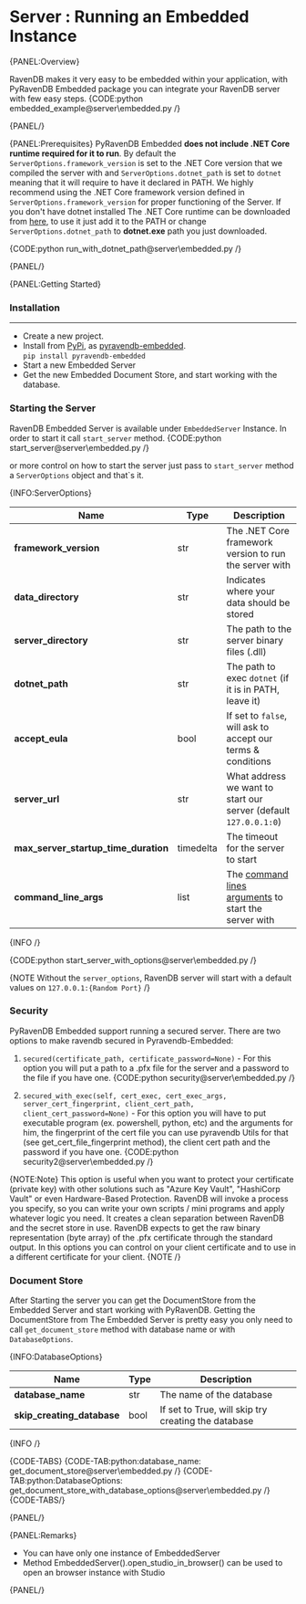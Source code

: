 ﻿# Server : Running an Embedded Instance

{PANEL:Overview}

RavenDB makes it very easy to be embedded within your application, 
with PyRavenDB Embedded package you can integrate your RavenDB server with few easy steps.
{CODE:python embedded_example@server\embedded.py /}

{PANEL/}

{PANEL:Prerequisites}
 PyRavenDB Embedded **does not include .NET Core runtime required for it to run**. 
 By default the `ServerOptions.framework_version` is set to the .NET Core version that we compiled the server with and `ServerOptions.dotnet_path` is set to `dotnet` meaning that it will require to have it declared in PATH. 
 We highly recommend using the .NET Core framework version defined in `ServerOptions.framework_version` for proper functioning of the Server.
 If you don't have dotnet installed The .NET Core runtime can be downloaded from [here](https://www.microsoft.com/net/download),
to use it just add it to the PATH or change `ServerOptions.dotnet_path` to **dotnet.exe** path you just downloaded.

{CODE:python run_with_dotnet_path@server\embedded.py /}

{PANEL/}

{PANEL:Getting Started}

### Installation
---
* Create a new project.
* Install from [PyPi](https://pypi.python.org/pypi), 
as [pyravendb-embedded](https://pypi.python.org/project/pyravendb-embedded).<br />
`pip install pyravendb-embedded`
* Start a new Embedded Server
* Get the new Embedded Document Store, and start working with the database.

### Starting the Server
RavenDB Embedded Server is available under `EmbeddedServer` Instance. In order to start it call `start_server` method.
{CODE:python start_server@server\embedded.py /}

or more control on how to start the server just pass to `start_server` method a `ServerOptions` object and that`s it.

{INFO:ServerOptions}

| Name | Type | Description |
| ------------- | ------------- | ----- |
| **framework_version** | str | The .NET Core framework version to run the server with |
| **data_directory** | str | Indicates where your data should be stored |
| **server_directory** | str | The path to the server binary files (.dll) |
| **dotnet_path** | str | The path to exec `dotnet` (if it is in PATH, leave it)|
| **accept_eula** |  bool | If set to `false`, will ask to accept our terms & conditions |
| **server_url** | str | What address we want to start our server (default `127.0.0.1:0`) |
| **max_server_startup_time_duration** | timedelta | The timeout for the server to start |
| **command_line_args** | list | The [command lines arguments](../server/configuration/configuration-options#command-line-arguments) to start the server with |

{INFO /}

{CODE:python start_server_with_options@server\embedded.py /}

{NOTE  Without the `server_options`, RavenDB server will start with a default values on `127.0.0.1:{Random Port}`  /}

### Security
PyRavenDB Embedded support running a secured server.
There are two options to make ravendb secured in Pyravendb-Embedded:<br />

1) `secured(certificate_path, certificate_password=None)` - For this option you will put a path to a .pfx file for the server and a password to the file
if you have one.
    {CODE:python security@server\embedded.py /}

2) `secured_with_exec(self, cert_exec, cert_exec_args, server_cert_fingerprint, client_cert_path,
                          client_cert_password=None)` - For this option you will have to put executable program (ex. powershell, python, etc) and the arguments for him,
                          the fingerprint of the cert file you can use pyravendb Utils for that (see get_cert_file_fingerprint method), 
                          the client cert path and the password if you have one.
    {CODE:python security2@server\embedded.py /}

{NOTE:Note} This option is useful when you want to protect your certificate (private key) with other solutions such as "Azure Key Vault", 
"HashiCorp Vault" or even Hardware-Based Protection. RavenDB will invoke a process you specify, so you can write your own scripts / mini programs and apply whatever logic you need. 
It creates a clean separation between RavenDB and the secret store in use.
RavenDB expects to get the raw binary representation (byte array) of the .pfx certificate through the standard output.
In this options you can control on your client certificate and to use in a different certificate for your client.
{NOTE /}

### Document Store
After Starting the server you can get the DocumentStore from the Embedded Server and start working with PyRavenDB.
Getting the DocumentStore from The Embedded Server is pretty easy you only need to call `get_document_store` method with database name 
or with `DatabaseOptions`.

{INFO:DatabaseOptions}

| Name | Type | Description |
| ------------- | ------------- | ----- |
| **database_name** | str | The name of the database |
| **skip_creating_database** | bool | If set to True, will skip try creating the database  |

{INFO /}

{CODE-TABS}
{CODE-TAB:python:database_name: get_document_store@server\embedded.py /}
{CODE-TAB:python:DatabaseOptions: get_document_store_with_database_options@server\embedded.py /}
{CODE-TABS/}

{PANEL/}

{PANEL:Remarks}

* You can have only one instance of EmbeddedServer
* Method EmbeddedServer().open_studio_in_browser() can be used to open an browser instance with Studio

{PANEL/}
